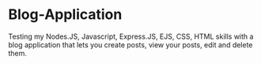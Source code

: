 # Blog-Application
Testing my Nodes.JS, Javascript, Express.JS, EJS, CSS, HTML skills with a blog application that lets you create posts, view your posts, edit and delete them.

